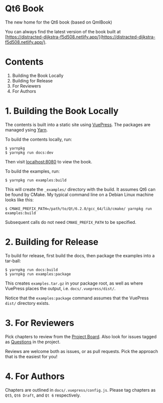 # Qt6 Book

The new home for the Qt6 book (based on QmlBook)

You can always find the latest version of the book built at [https://distracted-dijkstra-f5d508.netlify.app/](https://distracted-dijkstra-f5d508.netlify.app/).

# Contents

1. Building the Book Locally
2. Building for Release
3. For Reviewers
4. For Authors

# 1. Building the Book Locally

The contents is built into a static site using [VuePress](https://vuepress.vuejs.org/). The packages are managed ysing [Yarn](https://yarnpkg.com/).

To build the contents locally, run:

```
$ yarnpkg
$ yarnpkg run docs:dev
```

Then visit [localhost:8080](http://localhost:8080) to view the book.

To build the examples, run:

```
$ yarnpkg run examples:build
```

This will create the `_examples/` directory with the build. It assumes Qt6 can be found by CMake. My typical command line on a Debian Linux machine looks like this:

```
$ CMAKE_PREFIX_PATH=/path/to/Qt/6.2.0/gcc_64/lib/cmake/ yarnpkg run examples:build
```

Subsequent calls do not need `CMAKE_PREFIX_PATH` to be specified.

# 2. Building for Release

To build for release, first build the docs, then package the examples into a tar-ball:

```
$ yarnpkg run docs:build
$ yarnpkg run examples:package
```

This creates `examples.tar.gz` in your package root, as well as where VuePress places the output, i.e. `docs/.vuepress/dist/`.

Notice that the `examples:package` command assumes that the VuePress `dist/` directory exists.

# 3. For Reviewers

Pick chapters to review from the [Project Board](https://github.com/qmlbook/qt6book/projects/1). Also look for issues tagged as [Questions](https://github.com/qmlbook/qt6book/issues?q=is%3Aissue+is%3Aopen+label%3Aquestion) in the project.

Reviews are welcome both as issues, or as pull requests. Pick the approach that is the easiest for you!

# 4. For Authors

Chapters are outlined in `docs/.vuepress/config.js`. Please tag chapters as `Qt5`, `Qt6 Draft`, and `Qt 6` respectively.
